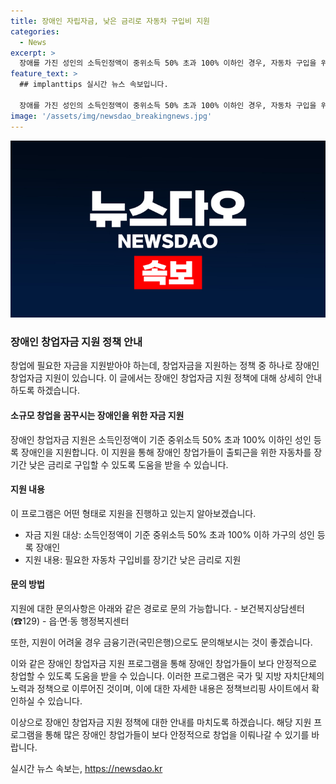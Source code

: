 ```yaml
---
title: 장애인 자립자금, 낮은 금리로 자동차 구입비 지원
categories:
  - News
excerpt: >
  장애를 가진 성인의 소득인정액이 중위소득 50% 초과 100% 이하인 경우, 자동차 구입을 위한 낮은 금리로의 장기 지원이 가능합니다. 보건복지상담센터나 지역 행정복지센터를 통해 문의할 수 있으며, 국민은행의 여신규정에 따라 대여가 어려울 수 있습니다. 소규모 창업을 꿈꾸는 장애인에게 유익한 정보입니다.
feature_text: >
  ## implanttips 실시간 뉴스 속보입니다.

  장애를 가진 성인의 소득인정액이 중위소득 50% 초과 100% 이하인 경우, 자동차 구입을 위한 낮은 금리로의 장기 지원이 가능합니다. 보건복지상담센터나 지역 행정복지센터를 통해 문의할 수 있으며, 국민은행의 여신규정에 따라 대여가 어려울 수 있습니다. 소규모 창업을 꿈꾸는 장애인에게 유익한 정보입니다.
image: '/assets/img/newsdao_breakingnews.jpg'
---
```


<p><img src="/assets/img/newsdao_breakingnews.jpg" alt="implanttips 속보" /></p>

<h3>장애인 창업자금 지원 정책 안내</h3>

<p>창업에 필요한 자금을 지원받아야 하는데, 창업자금을 지원하는 정책 중 하나로 장애인 창업자금 지원이 있습니다. 이 글에서는 장애인 창업자금 지원 정책에 대해 상세히 안내하도록 하겠습니다.</p>

<h4>소규모 창업을 꿈꾸시는 장애인을 위한 자금 지원</h4>

<p>장애인 창업자금 지원은 소득인정액이 기준 중위소득 50% 초과 100% 이하인 성인 등록 장애인을 지원합니다. 이 지원을 통해 장애인 창업가들이 출퇴근을 위한 자동차를 장기간 낮은 금리로 구입할 수 있도록 도움을 받을 수 있습니다.</p>

<h4>지원 내용</h4>

<p>이 프로그램은 어떤 형태로 지원을 진행하고 있는지 알아보겠습니다.</p>

<ul>
<li>자금 지원 대상: 소득인정액이 기준 중위소득 50% 초과 100% 이하 가구의 성인 등록 장애인</li>
<li>지원 내용: 필요한 자동차 구입비를 장기간 낮은 금리로 지원</li>
</ul>

<h4>문의 방법</h4>

<p>지원에 대한 문의사항은 아래와 같은 경로로 문의 가능합니다.
- 보건복지상담센터(☎129)
- 읍·면·동 행정복지센터</p>

<p>또한, 지원이 어려울 경우 금융기관(국민은행)으로도 문의해보시는 것이 좋겠습니다.</p>

<p>이와 같은 장애인 창업자금 지원 프로그램을 통해 장애인 창업가들이 보다 안정적으로 창업할 수 있도록 도움을 받을 수 있습니다. 이러한 프로그램은 국가 및 지방 자치단체의 노력과 정책으로 이루어진 것이며, 이에 대한 자세한 내용은 정책브리핑 사이트에서 확인하실 수 있습니다.</p>

<p>이상으로 장애인 창업자금 지원 정책에 대한 안내를 마치도록 하겠습니다. 해당 지원 프로그램을 통해 많은 장애인 창업가들이 보다 안정적으로 창업을 이뤄나갈 수 있기를 바랍니다.</p>
실시간 뉴스 속보는, <a href="https://newsdao.kr" rel="dofollow">https://newsdao.kr</a>


